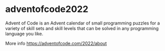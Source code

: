 # adventofcode2022
Advent of Code is an Advent calendar of small programming puzzles for a variety of skill sets and skill 
levels that can be solved in any programming language you like.

More info https://adventofcode.com/2022/about
